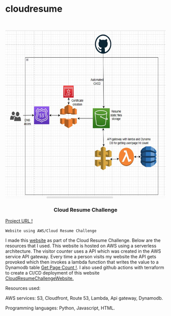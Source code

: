 # cloudresume
<br />

<p align="center">
  <a href="img/">
    <img src="CloudArchitecture.jfif" alt="Architecture" width="821" height="527">
  </a>
  <h3 align="center">Cloud Resume Challenge</h3>
  <a href="https://raghuerumal.link">Project URL !</a>
<p align="center">

    Website using AWS/Cloud Resume Challenge
I made this <a href="https://raghuerumal.link">website</a> as part of the Cloud Resume Challenge. Below are the resources that I used. This website is hosted on AWS using a serverless architecture. The visitor counter uses a API which was created in the AWS service API gateway. Every time a person visits my website the API gets provoked which then invokes a lambda function that writes the value to a Dynamodb table <a href="https://s9p5m2afg2.execute-api.us-east-1.amazonaws.com/cloud">Get Page Count !</a>. I also used github actions with terraform to create a CI/CD deployment of this website <a href="https://cloudresumechallenge.dev/docs/the-challenge/aws">CloudResumeChallengeWebsite. </a>

Resources used:

AWS services:
S3,
Cloudfront,
Route 53,
Lambda,
Api gateway,
Dynamodb.
  
Programming languages:
Python,
Javascript,
HTML.
    <br />
  </p>




